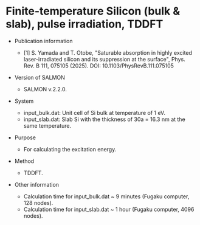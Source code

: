 # Finite-temperature Silicon (bulk & slab), pulse irradiation, TDDFT

- Publication information
    - [1] S. Yamada and T. Otobe, "Saturable absorption in highly excited laser-irradiated silicon and its suppression at the surface", Phys. Rev. B 111, 075105 (2025). DOI: 10.1103/PhysRevB.111.075105
    
- Version of SALMON
    - SALMON v.2.2.0.

- System
    - input_bulk.dat: Unit cell of Si bulk at temperature of 1 eV. 
    - input_slab.dat: Slab Si with the thickness of 30a = 16.3 nm at the same temperature.
    
- Purpose
    - For calculating the excitation energy. 

- Method
    - TDDFT.
    
- Other information
    - Calculation time for input_bulk.dat ~ 9 minutes (Fugaku computer, 128 nodes).
    - Calculation time for input_slab.dat ~ 1 hour (Fugaku computer, 4096 nodes).
